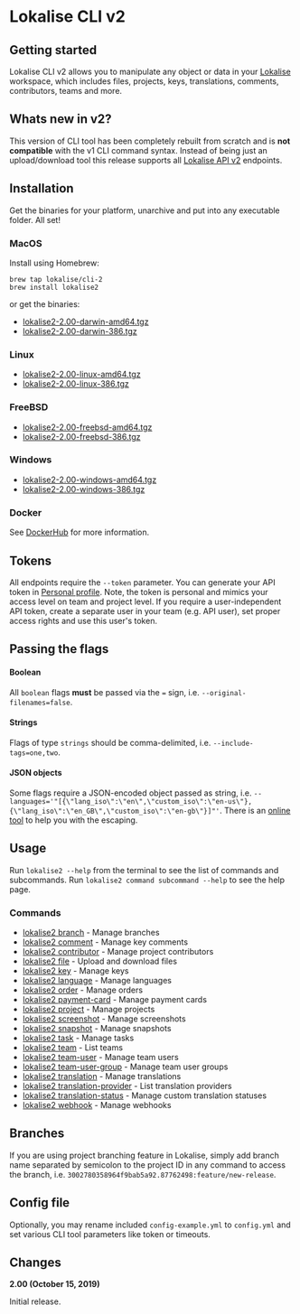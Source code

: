 # Lokalise CLI v2

## Getting started
Lokalise CLI v2 allows you to manipulate any object or data in your [Lokalise](https://lokalise.com) workspace, which includes files, projects, keys, translations, comments, contributors, teams and more. 

## Whats new in v2?
This version of CLI tool has been completely rebuilt from scratch and is **not compatible** with the v1 CLI command syntax. Instead of being just an upload/download tool this release supports all [Lokalise API v2](https://lokalise.com/api2docs/curl/) endpoints.

## Installation
Get the binaries for your platform, unarchive and put into any executable folder. All set! 

### MacOS
Install using Homebrew:
```
brew tap lokalise/cli-2
brew install lokalise2
```
or get the binaries:
- [lokalise2-2.00-darwin-amd64.tgz](https://s3-eu-west-1.amazonaws.com/lokalise-assets/cli2/lokalise2-2.00-darwin-amd64.tgz)
- [lokalise2-2.00-darwin-386.tgz](https://s3-eu-west-1.amazonaws.com/lokalise-assets/cli2/lokalise2-2.00-darwin-386.tgz)

### Linux
- [lokalise2-2.00-linux-amd64.tgz](https://s3-eu-west-1.amazonaws.com/lokalise-assets/cli2/lokalise2-2.00-linux-amd64.tgz)
- [lokalise2-2.00-linux-386.tgz](https://s3-eu-west-1.amazonaws.com/lokalise-assets/cli2/lokalise2-2.00-linux-386.tgz)

### FreeBSD
- [lokalise2-2.00-freebsd-amd64.tgz](https://s3-eu-west-1.amazonaws.com/lokalise-assets/cli2/lokalise2-2.00-freebsd-amd64.tgz)
- [lokalise2-2.00-freebsd-386.tgz](https://s3-eu-west-1.amazonaws.com/lokalise-assets/cli2/lokalise2-2.00-freebsd-386.tgz)

### Windows
- [lokalise2-2.00-windows-amd64.tgz](https://s3-eu-west-1.amazonaws.com/lokalise-assets/cli2/lokalise2-2.00-windows-amd64.tgz)
- [lokalise2-2.00-windows-386.tgz](https://s3-eu-west-1.amazonaws.com/lokalise-assets/cli2/lokalise2-2.00-windows-386.tgz)

### Docker
See [DockerHub](https://hub.docker.com/r/lokalise/lokalise-cli-2) for more information.

## Tokens
All endpoints require the `--token` parameter. You can generate your API token in [Personal profile](https://lokalise.com/profile). Note, the token is personal and mimics your access level on team and project level. If you require a user-independent API token, create a separate user in your team (e.g. API user), set proper access rights and use this user's token.

## Passing the flags

#### Boolean
All `boolean` flags **must** be passed via the `=` sign, i.e. `--original-filenames=false`. 

#### Strings
Flags of type `strings` should be comma-delimited, i.e. `--include-tags=one,two`. 

#### JSON objects
Some flags require a JSON-encoded object passed as string, i.e. `--languages='"[{\"lang_iso\":\"en\",\"custom_iso\":\"en-us\"},{\"lang_iso\":\"en_GB\",\"custom_iso\":\"en-gb\"}]"'`. There is an [online tool](https://tools.knowledgewalls.com/jsontostring) to help you with the escaping.

## Usage
Run `lokalise2 --help` from the terminal to see the list of commands and subcommands. Run `lokalise2 command subcommand --help` to see the help page.

### Commands

* [lokalise2 branch](docs/lokalise2_branch.md)	 - Manage branches
* [lokalise2 comment](docs/lokalise2_comment.md)	 - Manage key comments
* [lokalise2 contributor](docs/lokalise2_contributor.md)	 - Manage project contributors
* [lokalise2 file](docs/lokalise2_file.md)	 - Upload and download files
* [lokalise2 key](docs/lokalise2_key.md)	 - Manage keys
* [lokalise2 language](docs/lokalise2_language.md)	 - Manage languages
* [lokalise2 order](docs/lokalise2_order.md)	 - Manage orders
* [lokalise2 payment-card](docs/lokalise2_payment-card.md)	 - Manage payment cards
* [lokalise2 project](docs/lokalise2_project.md)	 - Manage projects
* [lokalise2 screenshot](docs/lokalise2_screenshot.md)	 - Manage screenshots
* [lokalise2 snapshot](docs/lokalise2_snapshot.md)	 - Manage snapshots
* [lokalise2 task](docs/lokalise2_task.md)	 - Manage tasks
* [lokalise2 team](docs/lokalise2_team.md)	 - List teams
* [lokalise2 team-user](docs/lokalise2_team-user.md)	 - Manage team users
* [lokalise2 team-user-group](docs/lokalise2_team-user-group.md)	 - Manage team user groups
* [lokalise2 translation](docs/lokalise2_translation.md)	 - Manage translations
* [lokalise2 translation-provider](docs/lokalise2_translation-provider.md)	 - List translation providers
* [lokalise2 translation-status](docs/lokalise2_translation-status.md)	 - Manage custom translation statuses
* [lokalise2 webhook](docs/lokalise2_webhook.md)	 - Manage webhooks

## Branches
If you are using project branching feature in Lokalise, simply add branch name separated by semicolon to the project ID in any command to access the branch, i.e. `3002780358964f9bab5a92.87762498:feature/new-release`.

## Config file
Optionally, you may rename included `config-example.yml` to `config.yml` and set various CLI tool parameters like token or timeouts.

## Changes

**2.00 (October 15, 2019)**

Initial release. 